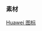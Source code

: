 ### 素材
[Huawei 图标]([http://support.huawei.com/onlinetoolsweb/sac_images_portal/index.html](http://support.huawei.com/onlinetoolsweb/sac_images_portal/index.html))




